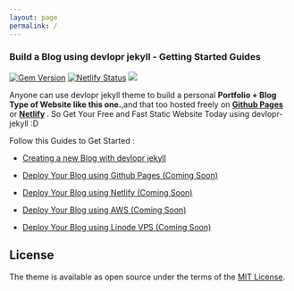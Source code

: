 ```yaml
---
layout: page
permalink: /
---
```


### Build a Blog using devlopr jekyll - Getting Started Guides

[![Gem Version](https://badge.fury.io/rb/devlopr.svg)](https://badge.fury.io/rb/devlopr)
[![Netlify Status](https://api.netlify.com/api/v1/badges/4232ac2b-63e0-4c78-92e0-e95aad5ab8c3/deploy-status)](https://app.netlify.com/sites/devlopr/deploys)
![](https://ruby-gem-downloads-badge.herokuapp.com/devlopr?type=total&color=brightgreen&style=plastic)


Anyone can use devlopr jekyll theme to build a personal <strong>Portfolio + Blog Type of Website like this one.</strong>,and that too hosted freely on <b>[Github Pages](https://pages.github.com)</b> or <b>[Netlify](https://netlify.com) </b>. So Get Your Free and Fast Static Website Today using devlopr-jekyll :D

Follow this Guides to Get Started : 

- [Creating a new Blog with devlopr jekyll](https://sujaykundu.com/jekyll/2019/06/22/building-a-blog-using-devlopr-jekyll-theme.html)

- [Deploy Your Blog using Github Pages (Coming Soon)](#)

- [Deploy Your Blog using Netlify (Coming Soon)](#)

- [Deploy Your Blog using AWS (Coming Soon)](#)

- [Deploy Your Blog using Linode VPS (Coming Soon)](#)


## License

The theme is available as open source under the terms of the [MIT License](https://opensource.org/licenses/MIT).



